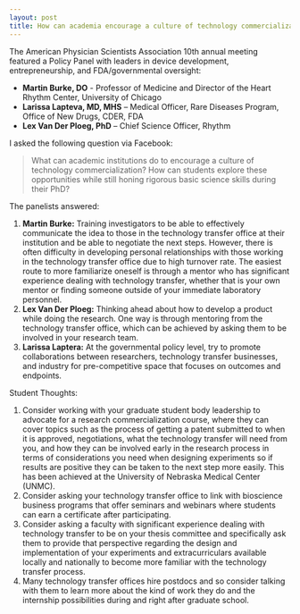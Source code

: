 ```yaml
---
layout: post
title: How can academia encourage a culture of technology commercialization?
---
```


The American Physician Scientists Association 10th annual meeting featured a Policy Panel with leaders in device development, entrepreneurship, and FDA/governmental oversight:

* **Martin Burke, DO** - Professor of Medicine and Director of the Heart Rhythm Center, University of Chicago
* **Larissa Lapteva, MD, MHS** – Medical Officer, Rare Diseases Program, Office of New Drugs, CDER, FDA
* **Lex Van Der Ploeg, PhD** – Chief Science Officer, Rhythm

I asked the following question via Facebook:

>What can academic institutions do to encourage a culture of technology commercialization? How can students explore these opportunities while still honing rigorous basic science skills during their PhD?

The panelists answered:

1. **Martin Burke:** Training investigators to be able to effectively communicate the idea to those in the technology transfer office at their institution and be able to negotiate the next steps. However, there is often difficulty in developing personal relationships with those working in the technology transfer office due to high turnover rate. The easiest route to more familiarize oneself is through a mentor who has significant experience dealing with technology transfer, whether that is your own mentor or finding someone outside of your immediate laboratory personnel.
2. **Lex Van Der Ploeg:** Thinking ahead about how to develop a product while doing the research. One way is through mentoring from the technology transfer office, which can be achieved by asking them to be involved in your research team.
3. **Larissa Laptera:** At the governmental policy level, try to promote collaborations between researchers, technology transfer businesses, and industry for pre-competitive space that focuses on outcomes and endpoints.

Student Thoughts: 

1. Consider working with your graduate student body leadership to advocate for a research commercialization course, where they can cover topics such as the process of getting a patent submitted to when it is approved, negotiations, what the technology transfer will need from you, and how they can be involved early in the research process in terms of considerations you need when designing experiments so if results are positive they can be taken to the next step more easily. This has been achieved at the University of Nebraska Medical Center (UNMC).
2. Consider asking your technology transfer office to link with bioscience business programs that offer seminars and webinars where students can earn a certificate after participating.
3. Consider asking a faculty with significant experience dealing with technology transfer to be on your thesis committee and specifically ask them to provide that perspective regarding the design and implementation of your experiments and extracurriculars available locally and nationally to become more familiar with the technology transfer process.
4. Many technology transfer offices hire postdocs and so consider talking with them to learn more about the kind of work they do and the internship possibilities during and right after graduate school.